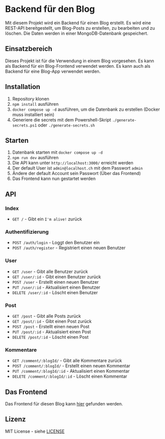 # Backend für den Blog

Mit diesem Projekt wird ein Backend für einen Blog erstellt. Es wird eine REST-API bereitgestellt, um Blog-Posts zu erstellen, zu bearbeiten und zu löschen. Die Daten werden in einer MongoDB-Datenbank gespeichert.

## Einsatzbereich

Dieses Projekt ist für die Verwendung in einem Blog vorgesehen. Es kann als Backend für ein Blog-Frontend verwendet werden. Es kann auch als Backend für eine Blog-App verwendet werden.

## Installation

1. Repository klonen
2. `npm install` ausführen
3. `docker compose up -d` ausführen, um die Datenbank zu erstellen (Docker muss installiert sein)
4. Generiere die secrets mit dem Powershell-Skript `./generate-secrets.ps1` oder `./generate-secrets.sh`

## Starten

1. Datenbank starten mit `docker compose up -d`
2. `npm run dev` ausführen
3. Die API kann unter `http://localhost:3000/` erreicht werden
4. Der default User ist `admin@localhost.ch` mit dem Passwort `admin`
5. Ändere der default Account sein Passwort (Über das Frontend)
6. Das Frontend kann nun gestartet werden

## API

### Index

- `GET /` - Gibt ein `I'm alive!` zurück

### Authentifizierung

- `POST /auth/login` - Loggt den Benutzer ein
- `POST /auth/register` - Registriert einen neuen Benutzer

### User

- `GET /user` - Gibt alle Benutzer zurück
- `GET /user/:id` - Gibt einen Benutzer zurück
- `POST /user` - Erstellt einen neuen Benutzer
- `PUT /user/:id` - Aktualisiert einen Benutzer
- `DELETE /user/:id` - Löscht einen Benutzer

### Post

- `GET /post` - Gibt alle Posts zurück
- `GET /post/:id` - Gibt einen Post zurück
- `POST /post` - Erstellt einen neuen Post
- `PUT /post/:id` - Aktualisiert einen Post
- `DELETE /post/:id` - Löscht einen Post

### Kommentare

- `GET /comment/:blogId/` - Gibt alle Kommentare zurück
- `POST /comment/:blogId/` - Erstellt einen neuen Kommentar
- `PUT /comment/:blogId/:id` - Aktualisiert einen Kommentar
- `DELETE /comment/:blogId/:id` - Löscht einen Kommentar

## Das Frontend

Das Frontend für diesen Blog kann [hier](https://github.com/SingSang25/WTA-ATL-Frontend-Jan-zeugin) gefunden werden.

## Lizenz

MIT License - siehe [LICENSE](LICENSE)

